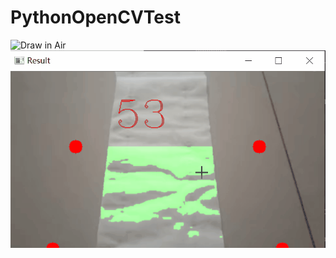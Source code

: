 # PythonOpenCVTest

![Draw in Air](https://github.com/wjtxyz/PythonOpenCVTest/raw/main/DrawInAir/screenshots/screenshot.gif)
<br>
![Lane Detection](https://github.com/wjtxyz/PythonOpenCVTest/raw/main/LaneDetection/screenshots/LaneDetection.gif)
